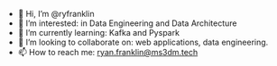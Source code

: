 - 👋 Hi, I’m @ryfranklin
- 👀 I’m interested: in Data Engineering and Data Architecture
- 🌱 I’m currently learning: Kafka and Pyspark
- 💞️ I’m looking to collaborate on: web applications, data engineering.
- 📫 How to reach me:  ryan.franklin@ms3dm.tech

<!---
ryfranklin/ryfranklin is a ✨ special ✨ repository because its `README.md` (this file) appears on your GitHub profile.
You can click the Preview link to take a look at your changes.
--->

